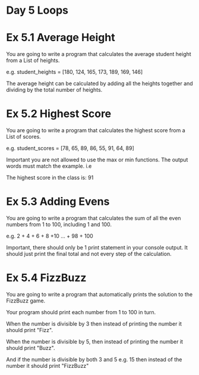# Day 5 Loops

# Ex 5.1 Average Height

You are going to write a program that calculates the average student height from a List of heights.

e.g. student_heights = [180, 124, 165, 173, 189, 169, 146]

The average height can be calculated by adding all the heights together and dividing by the total number of heights.

# Ex 5.2 Highest Score

You are going to write a program that calculates the highest score from a List of scores.

e.g. student_scores = [78, 65, 89, 86, 55, 91, 64, 89]

Important you are not allowed to use the max or min functions. The output words must match the example. i.e

The highest score in the class is: 91

# Ex 5.3 Adding Evens

You are going to write a program that calculates the sum of all the even numbers from 1 to 100, including 1 and 100.

e.g. 2 + 4 + 6 + 8 +10 ... + 98 + 100

Important, there should only be 1 print statement in your console output. It should just print the final total and not every step of the calculation.

# Ex 5.4 FizzBuzz

You are going to write a program that automatically prints the solution to the FizzBuzz game.

Your program should print each number from 1 to 100 in turn.

When the number is divisible by 3 then instead of printing the number it should print "Fizz".

When the number is divisible by 5, then instead of printing the number it should print "Buzz".

And if the number is divisible by both 3 and 5 e.g. 15 then instead of the number it should print "FizzBuzz"

